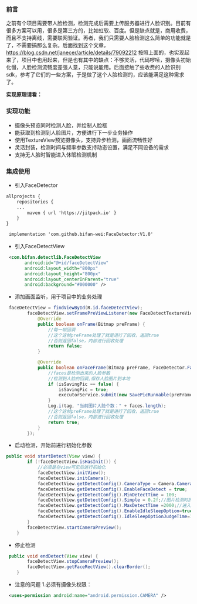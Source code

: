 ### 前言
之前有个项目需要带人脸检测，检测完成后需要上传服务器进行人脸识别。目前有很多方案可以用，很多是第三方的，比如虹软、百度。但是缺点就是，商用收费，而且不支持离线，需要联网验证。再者，我们只需要人脸检测这么简单的功能就是了，不需要搞那么复杂。后面找到这个文章，https://blog.csdn.net/janecer/article/details/79092212    按照上面的，也实现起来了，项目中也用起来，但是也有其中的缺点：不够灵活，代码啰嗦，摄像头初始化慢，人脸检测流畅度差强人意，只能说能用。后面接触了些收费的人脸识别sdk，参考了它们的一些方案，于是做了这个人脸检测的，应该能满足这种需求了。

**实现原理请看：**

### 实现功能
- 摄像头预览同时检测人脸，并绘制人脸框
- 能获取到检测到人脸图片，方便进行下一步业务操作
- 使用TextureView预览摄像头，支持异步检测，画面流畅性好
- 灵活封装，检测时间与频率参数支持动态设置，满足不同设备的需求
- 支持无人脸时智能进入休眠检测机制

### 集成使用
- 引入FaceDetector
```xml
allprojects {
    repositories {
    ...
        maven { url 'https://jitpack.io' }
    }
}

 implementation 'com.github.bifan-wei:FaceDetector:V1.0'

```

- 引入FaceDetectView
 ```xml
  <com.bifan.detectlib.FaceDetectView
        android:id="@+id/faceDetectView"
        android:layout_width="800px"
        android:layout_height="800px"
        android:layout_centerInParent="true"
        android:background="#000000" />
```
- 添加画面监听，用于项目中的业务处理
```java
 faceDetectView = findViewById(R.id.faceDetectView);
        faceDetectView.setFramePreViewListener(new FaceDetectTextureView.IFramePreViewListener() {
            @Override
            public boolean onFrame(Bitmap preFrame) {
                //每一帧回调
                //这个这帧preFrame处理了就是进行了回收，返回true
                //否则返回false，内部进行回收处理
                return false;
            }

            @Override
            public boolean onFaceFrame(Bitmap preFrame, FaceDetector.Face[] faces) {
                //faces是检测出来的人脸参数
                //检测到人脸的回调,保存人脸图片到本地
                if (isSavingPic == false) {
                    isSavingPic = true;
                    executorService.submit(new SavePicRunnable(preFrame));
                }
                Log.i(tag, "当前图片人脸个数：" + faces.length);
                //这个这帧preFrame处理了就是进行了回收，返回true
                //否则返回false，内部进行回收处理
                return true;
            }
        });
   ```
- 启动检测，开始前进行初始化参数
```java
public void startDetect(View view) {
        if (!faceDetectView.isHasInit()) {
            //必须是在view可见后进行初始化
            faceDetectView.initView();
            faceDetectView.initCamera();
            faceDetectView.getDetectConfig().CameraType = Camera.CameraInfo.CAMERA_FACING_FRONT;
            faceDetectView.getDetectConfig().EnableFaceDetect = true;
            faceDetectView.getDetectConfig().MinDetectTime = 100;
            faceDetectView.getDetectConfig().Simple = 0.2f;//图片检测时的压缩取样率，0~1，越小检测越流畅
            faceDetectView.getDetectConfig().MaxDetectTime =2000;//进入智能休眠检测，以2秒一次的这个速度检测
            faceDetectView.getDetectConfig().EnableIdleSleepOption=true;//启用智能休眠检测机制
            faceDetectView.getDetectConfig().IdleSleepOptionJudgeTime=1000*10;//1分钟内没有检测到人脸，进入智能休眠检测
        }
        faceDetectView.startCameraPreview();
    }
```
- 停止检测
```java
 public void endDetect(View view) {
        faceDetectView.stopCameraPreview();
        faceDetectView.getFaceRectView().clearBorder();
    }
```
- 注意的问题
1.必须有摄像头权限：
```xml
 <uses-permission android:name="android.permission.CAMERA" />
 ```

